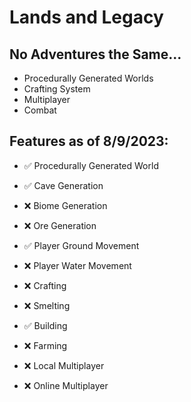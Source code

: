 # Lands and Legacy
## No Adventures the Same...
* Procedurally Generated Worlds
* Crafting System
* Multiplayer
* Combat





## Features as of 8/9/2023:
- ✅ Procedurally Generated World
- ✅ Cave Generation
- ❌ Biome Generation
- ❌ Ore Generation

- ✅ Player Ground Movement
- ❌ Player Water Movement

- ❌ Crafting
- ❌ Smelting

- ✅ Building
- ❌ Farming

- ❌ Local Multiplayer
- ❌ Online Multiplayer
